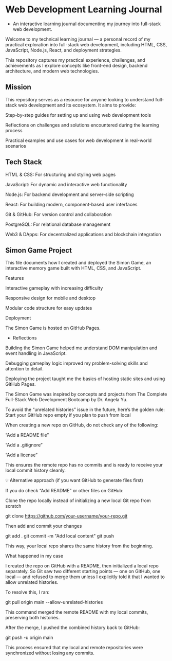 
# Web Development Learning Journal

* An interactive learning journal documenting my journey into full-stack web development.

Welcome to my technical learning journal — a personal record of my practical exploration into full-stack web development, including HTML, CSS, JavaScript, Node.js, React, and deployment strategies.

This repository captures my practical experience, challenges, and achievements as I explore concepts like front-end design, backend architecture, and modern web technologies.

## Mission

This repository serves as a resource for anyone looking to understand full-stack web development and its ecosystem. It aims to provide:

Step-by-step guides for setting up and using web development tools

Reflections on challenges and solutions encountered during the learning process

Practical examples and use cases for web development in real-world scenarios

## Tech Stack

HTML & CSS: For structuring and styling web pages

JavaScript: For dynamic and interactive web functionality

Node.js: For backend development and server-side scripting

React: For building modern, component-based user interfaces

Git & GitHub: For version control and collaboration

PostgreSQL: For relational database management

Web3 & DApps: For decentralized applications and blockchain integration

## Simon Game Project

This file documents how I created and deployed the Simon Game, an interactive memory game built with HTML, CSS, and JavaScript.

Features

Interactive gameplay with increasing difficulty

Responsive design for mobile and desktop

Modular code structure for easy updates

Deployment

The Simon Game is hosted on GitHub Pages.

* Reflections

Building the Simon Game helped me understand DOM manipulation and event handling in JavaScript.

Debugging gameplay logic improved my problem-solving skills and attention to detail.

Deploying the project taught me the basics of hosting static sites and using GitHub Pages.

The Simon Game was inspired by concepts and projects from The Complete Full-Stack Web Development Bootcamp by Dr. Angela Yu.

To avoid the “unrelated histories” issue in the future, here’s the golden rule:
Start your GitHub repo empty if you plan to push from local

When creating a new repo on GitHub, do not check any of the following:

“Add a README file”

“Add a .gitignore”

“Add a license”

This ensures the remote repo has no commits and is ready to receive your local commit history cleanly.

💡 Alternative approach (if you want GitHub to generate files first)

If you do check “Add README” or other files on GitHub:

Clone the repo locally instead of initializing a new local Git repo from scratch

git clone https://github.com/your-username/your-repo.git

Then add and commit your changes

git add .
git commit -m "Add local content"
git push

This way, your local repo shares the same history from the beginning.

What happened in my case

I created the repo on GitHub with a README, then initialized a local repo separately. So Git saw two different starting points — one on GitHub, one local — and refused to merge them unless I explicitly told it that I wanted to allow unrelated histories.

To resolve this, I ran:

git pull origin main --allow-unrelated-histories

This command merged the remote README with my local commits, preserving both histories.

After the merge, I pushed the combined history back to GitHub:

git push -u origin main

This process ensured that my local and remote repositories were synchronized without losing any commits.




